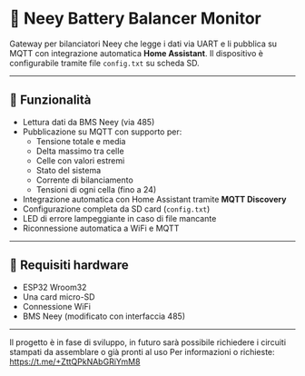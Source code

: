 # 🔋 Neey Battery Balancer Monitor

Gateway per bilanciatori Neey che legge i dati via UART e li pubblica su MQTT con integrazione automatica **Home Assistant**. Il dispositivo è configurabile tramite file `config.txt` su scheda SD.

---

## 🚀 Funzionalità

- Lettura dati da BMS Neey (via 485)
- Pubblicazione su MQTT con supporto per:
  - Tensione totale e media
  - Delta massimo tra celle
  - Celle con valori estremi
  - Stato del sistema
  - Corrente di bilanciamento
  - Tensioni di ogni cella (fino a 24)
- Integrazione automatica con Home Assistant tramite **MQTT Discovery**
- Configurazione completa da SD card (`config.txt`)
- LED di errore lampeggiante in caso di file mancante
- Riconnessione automatica a WiFi e MQTT

---

## 🧰 Requisiti hardware

- ESP32 Wroom32
- Una card micro-SD
- Connessione WiFi
- BMS Neey (modificato con interfaccia 485)

---
Il progetto è in fase di sviluppo, in futuro sarà possibile richiedere i circuiti stampati da assemblare o già pronti al uso
Per informazioni o richieste: https://t.me/+ZttQPkNAbGRiYmM8
